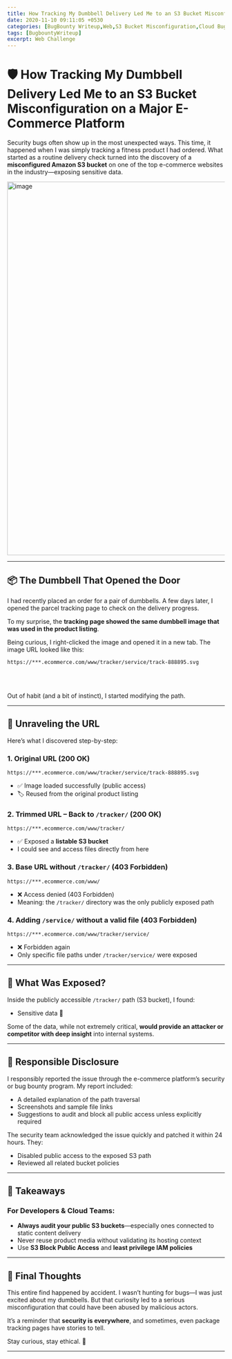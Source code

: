 ```yaml
---
title: How Tracking My Dumbbell Delivery Led Me to an S3 Bucket Misconfiguration on a Major E-Commerce Platform
date: 2020-11-10 09:11:05 +0530
categories: [BugBounty Writeup,Web,S3 Bucket Misconfiguration,Cloud Bugs]
tags: [BugbountyWriteup]
excerpt: Web Challenge
---
```


# 🛡️ How Tracking My Dumbbell Delivery Led Me to an S3 Bucket Misconfiguration on a Major E-Commerce Platform

Security bugs often show up in the most unexpected ways. This time, it happened when I was simply tracking a fitness product I had ordered. What started as a routine delivery check turned into the discovery of a **misconfigured Amazon S3 bucket** on one of the top e-commerce websites in the industry—exposing sensitive data.


<img width="694" height="865" alt="image" src="https://github.com/user-attachments/assets/e14e4cfb-c19a-42df-aed3-419bb80d5df7" />

---

## 📦 The Dumbbell That Opened the Door

I had recently placed an order for a pair of dumbbells. A few days later, I opened the parcel tracking page to check on the delivery progress.

To my surprise, the **tracking page showed the same dumbbell image that was used in the product listing**.

Being curious, I right-clicked the image and opened it in a new tab. The image URL looked like this:

  ```
  https://***.ecommerce.com/www/tracker/service/track-888895.svg
  ```
<br><br>

Out of habit (and a bit of instinct), I started modifying the path.

---

## 🧵 Unraveling the URL

Here’s what I discovered step-by-step:

### 1. **Original URL (200 OK)**  
```
https://***.ecommerce.com/www/tracker/service/track-888895.svg
```

- ✅ Image loaded successfully (public access)
- 🏷️ Reused from the original product listing

### 2. **Trimmed URL – Back to `/tracker/` (200 OK)**  
```
https://***.ecommerce.com/www/tracker/
```

- ✅ Exposed a **listable S3 bucket**
- I could see and access files directly from here

### 3. **Base URL without `/tracker/` (403 Forbidden)**  
```
https://***.ecommerce.com/www/
```

- ❌ Access denied (403 Forbidden)
- Meaning: the `/tracker/` directory was the only publicly exposed path

### 4. **Adding `/service/` without a valid file (403 Forbidden)**  
```
https://***.ecommerce.com/www/tracker/service/
```

- ❌ Forbidden again
- Only specific file paths under `/tracker/service/` were exposed

---

## 🔐 What Was Exposed?

Inside the publicly accessible `/tracker/` path (S3 bucket), I found:

- Sensitive data 🤫

Some of the data, while not extremely critical, **would provide an attacker or competitor with deep insight** into internal systems.

---

## 📢 Responsible Disclosure

I responsibly reported the issue through the e-commerce platform’s security or bug bounty program. My report included:

- A detailed explanation of the path traversal  
- Screenshots and sample file links  
- Suggestions to audit and block all public access unless explicitly required

The security team acknowledged the issue quickly and patched it within 24 hours. They:

- Disabled public access to the exposed S3 path  
- Reviewed all related bucket policies  

---

## 🧠 Takeaways

### For Developers & Cloud Teams:
- **Always audit your public S3 buckets**—especially ones connected to static content delivery  
- Never reuse product media without validating its hosting context  
- Use **S3 Block Public Access** and **least privilege IAM policies**


---

## 🏁 Final Thoughts

This entire find happened by accident. I wasn’t hunting for bugs—I was just excited about my dumbbells. But that curiosity led to a serious misconfiguration that could have been abused by malicious actors.

It’s a reminder that **security is everywhere**, and sometimes, even package tracking pages have stories to tell.

Stay curious, stay ethical. 🐞

---
